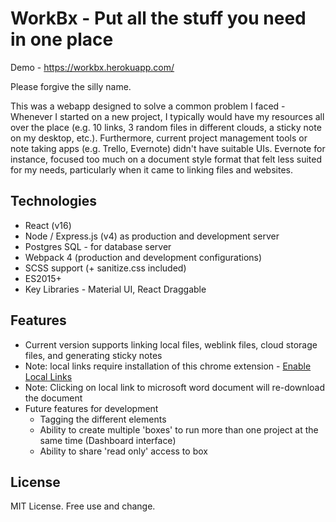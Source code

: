 # WorkBx - Put all the stuff you need in one place 

Demo - https://workbx.herokuapp.com/

Please forgive the silly name.

This was a webapp designed to solve a common problem I faced - Whenever I started on a new project, I typically would have my resources all over the place (e.g. 10 links, 3 random files in different clouds, a sticky note on my desktop, etc.). Furthermore, current project management tools or note taking apps (e.g. Trello, Evernote) didn't have suitable UIs. Evernote for instance, focused too much on a document style format that felt less suited for my needs, particularly when it came to linking files and websites.

## Technologies
- React (v16)
- Node / Express.js (v4) as production and development server
- Postgres SQL - for database server
- Webpack 4 (production and development configurations)
- SCSS support (+ sanitize.css included)
- ES2015+
- Key Libraries - Material UI, React Draggable

## Features
- Current version supports linking local files, weblink files, cloud storage files, and generating sticky notes 
- Note: local links require installation of this chrome extension - [Enable Local Links](https://chrome.google.com/webstore/detail/enable-local-file-links/nikfmfgobenbhmocjaaboihbeocackld?hl=en)
- Note: Clicking on local link to microsoft word document will re-download the document
- Future features for development
    - Tagging the different elements
    - Ability to create multiple 'boxes' to run more than one project at the same time (Dashboard interface)
    - Ability to share 'read only' access to box

## License
MIT License. Free use and change.
